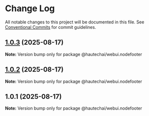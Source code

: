 # Change Log

All notable changes to this project will be documented in this file.
See [Conventional Commits](https://conventionalcommits.org) for commit guidelines.

## [1.0.3](https://github.com/HautechAI/webui/compare/@hautechai/webui.nodefooter@1.0.2...@hautechai/webui.nodefooter@1.0.3) (2025-08-17)

**Note:** Version bump only for package @hautechai/webui.nodefooter

## [1.0.2](https://github.com/HautechAI/webui/compare/@hautechai/webui.nodefooter@1.0.1...@hautechai/webui.nodefooter@1.0.2) (2025-08-17)

**Note:** Version bump only for package @hautechai/webui.nodefooter

## 1.0.1 (2025-08-17)

**Note:** Version bump only for package @hautechai/webui.nodefooter

